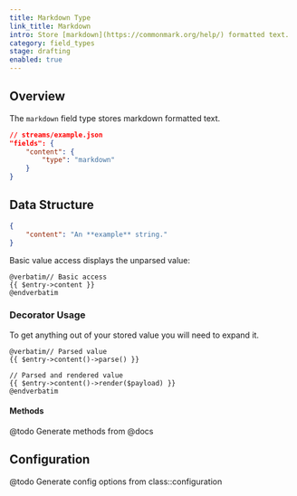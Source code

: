 ```yaml
---
title: Markdown Type
link_title: Markdown
intro: Store [markdown](https://commonmark.org/help/) formatted text.
category: field_types
stage: drafting
enabled: true
---
```


## Overview

The `markdown` field type stores markdown formatted text.

```json
// streams/example.json
"fields": {
    "content": {
        "type": "markdown"
    }
}
```

## Data Structure

```json
{
    "content": "An **example** string."
}
```

Basic value access displays the unparsed value:

```blade
@verbatim// Basic access
{{ $entry->content }}
@endverbatim
```

### Decorator Usage

To get anything out of your stored value you will need to expand it.

```blade
@verbatim// Parsed value
{{ $entry->content()->parse() }}

// Parsed and rendered value
{{ $entry->content()->render($payload) }}
@endverbatim
```

#### Methods

@todo Generate methods from @docs



## Configuration

@todo Generate config options from class::configuration
